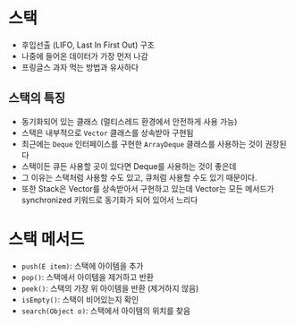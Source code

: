 # 스택

- 후입선출 (LIFO, Last In First Out) 구조
- 나중에 들어온 데이터가 가장 먼저 나감
- 프링글스 과자 먹는 방법과 유사하다

## 스택의 특징

- 동기화되어 있는 클래스 (멀티스레드 환경에서 안전하게 사용 가능)
- 스택은 내부적으로 `Vector` 클래스를 상속받아 구현됨
- 최근에는 `Deque` 인터페이스를 구현한 `ArrayDeque` 클래스를 사용하는 것이 권장된다
- 스택이든 큐든 사용할 곳이 있다면 Deque를 사용하는 것이 좋은데
- 그 이유는 스택처럼 사용할 수도 있고, 큐처럼 사용할 수도 있기 때문이다.
- 또한 Stack은 Vector를 상속받아서 구현하고 있는데 Vector는 모든 메서드가 synchronized 키워드로 동기화가 되어 있어서 느리다

# 스택 메서드

- `push(E item)`: 스택에 아이템을 추가
- `pop()`: 스택에서 아이템을 제거하고 반환
- `peek()`: 스택의 가장 위 아이템을 반환 (제거하지 않음)
- `isEmpty()`: 스택이 비어있는지 확인
- `search(Object o)`: 스택에서 아이템의 위치를 찾음

